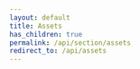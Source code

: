 ```yaml
---
layout: default
title: Assets
has_children: true
permalink: /api/section/assets
redirect_to: /api/assets
---
```

